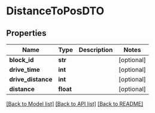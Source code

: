 # DistanceToPosDTO

## Properties
Name | Type | Description | Notes
------------ | ------------- | ------------- | -------------
**block_id** | **str** |  | [optional] 
**drive_time** | **int** |  | [optional] 
**drive_distance** | **int** |  | [optional] 
**distance** | **float** |  | [optional] 

[[Back to Model list]](../README.md#documentation-for-models) [[Back to API list]](../README.md#documentation-for-api-endpoints) [[Back to README]](../README.md)

